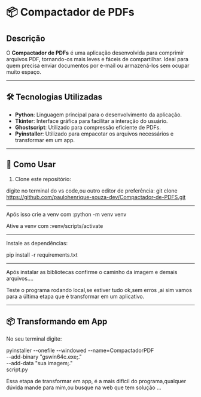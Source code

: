 # 📦 Compactador de PDFs

##  Descrição

O **Compactador de PDFs** é uma aplicação desenvolvida para comprimir arquivos PDF, tornando-os mais leves e fáceis de compartilhar. Ideal para quem precisa enviar documentos por e-mail ou armazená-los sem ocupar muito espaço.

---

## 🛠️ Tecnologias Utilizadas

- **Python**: Linguagem principal para o desenvolvimento da aplicação.
- **Tkinter**: Interface gráfica para facilitar a interação do usuário.
- **Ghostscript**: Utilizado para compressão eficiente de PDFs.
- **Pyinstaller**: Utilizado para empacotar os arquivos necessários e transformar em um app.


---
## 🚀 Como Usar

1. Clone este repositório:

 digite no terminal do vs code,ou outro editor de preferência:
git clone https://github.com/paulohenrique-souza-dev/Compactador-de-PDFS.git


---


Após isso crie a venv com :python -m venv venv

Ative a venv com :venv/scripts/activate

--- 
Instale as dependências:

pip install -r requirements.txt  

---
Após instalar as bibliotecas confirme o caminho da imagem e demais arquivos....

Teste o programa rodando local,se estiver tudo ok,sem erros ,ai sim vamos para a última etapa que é transformar em um aplicativo.

---
## 📦  Transformando em App
No seu terminal digite:

pyinstaller --onefile --windowed --name=CompactadorPDF \
  --add-binary "gswin64c.exe;." \
  --add-data "sua imagem;." \
  script.py

Essa etapa de transformar em app, é a mais dificil do programa,qualquer dúvida mande para mim,ou busque na web que tem solução ...


